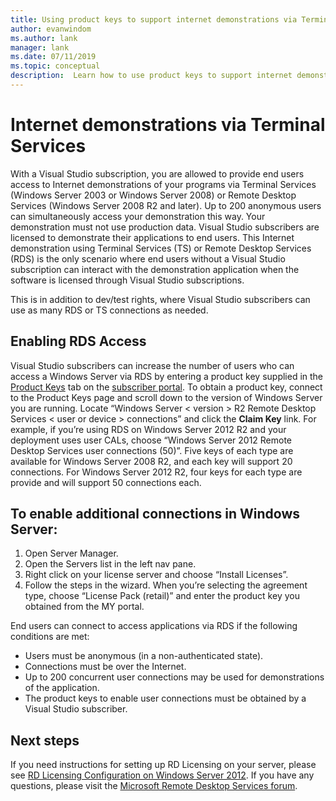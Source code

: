 ```yaml
---
title: Using product keys to support internet demonstrations via Terminal Services | Microsoft Docs
author: evanwindom
ms.author: lank
manager: lank
ms.date: 07/11/2019
ms.topic: conceptual
description:  Learn how to use product keys to support internet demonstrations via Terminal Services and enable RDS access
---
```


# Internet demonstrations via Terminal Services
With a Visual Studio subscription, you are allowed to provide end users access to Internet demonstrations of your programs via Terminal Services (Windows Server 2003 or Windows Server 2008) or Remote Desktop Services (Windows Server 2008 R2 and later). Up to 200 anonymous users can simultaneously access your demonstration this way. Your demonstration must not use production data. Visual Studio subscribers are licensed to demonstrate their applications to end users. This Internet demonstration using Terminal Services (TS) or Remote Desktop Services (RDS) is the only scenario where end users without a Visual Studio subscription can interact with the demonstration application when the software is licensed through Visual Studio subscriptions.

This is in addition to dev/test rights, where Visual Studio subscribers can use as many RDS or TS connections as needed.

## Enabling RDS Access
Visual Studio subscribers can increase the number of users who can access a Windows Server via RDS by entering a product key supplied in the [Product Keys](https://my.visualstudio.com/productkeys?wt.mc_id=o~msft~docs) tab on the [subscriber portal](https://my.visualstudio.com?wt.mc_id=o~msft~docs). To obtain a product key, connect to the Product Keys page and scroll down to the version of Windows Server you are running. Locate “Windows Server < version > R2 Remote Desktop Services < user or device > connections” and click the **Claim Key** link. For example, if you’re using RDS on Windows Server 2012 R2 and your deployment uses user CALs, choose “Windows Server 2012 Remote Desktop Services user connections (50)”.
Five keys of each type are available for Windows Server 2008 R2, and each key will support 20 connections. For Windows Server 2012 R2, four keys for each type are provide and will support 50 connections each.

## To enable additional connections in Windows Server:
1. Open Server Manager.
2. Open the Servers list in the left nav pane.
3. Right click on your license server and choose “Install Licenses”.
4. Follow the steps in the wizard.  When you’re selecting the agreement type, choose “License Pack (retail)” and enter the product key you obtained from the MY portal.

End users can connect to access applications via RDS if the following conditions are met:
- Users must be anonymous (in a non-authenticated state).
- Connections must be over the Internet.
- Up to 200 concurrent user connections may be used for demonstrations of the application.
- The product keys to enable user connections must be obtained by a Visual Studio subscriber.

## Next steps
If you need instructions for setting up RD Licensing on your server, please see [RD Licensing Configuration on Windows Server 2012](http://blogs.technet.com/b/askperf/archive/2013/09/20/rd-licensing-configuration-on-windows-server-2012.aspx). If you have any questions, please visit the [Microsoft Remote Desktop Services forum](https://social.technet.microsoft.com/Forums/windowsserver/home?forum=winserverTS).


